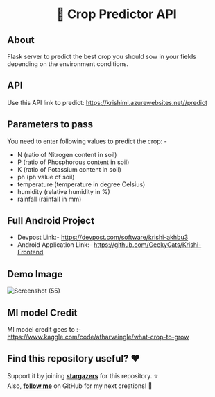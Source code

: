 <h1 align="center"> 🚀 Crop Predictor API</h1>

## About
  Flask server to predict the best crop you should sow in your fields depending on the environment conditions.

## API
  Use this API link to predict: https://krishiml.azurewebsites.net//predict
  
  
## Parameters to pass
  You need to enter following values to predict the crop: -
  - N (ratio of Nitrogen content in soil)
  - P (ratio of Phosphorous content in soil)
  - K (ratio of Potassium content in soil)
  - ph (ph value of soil)
  - temperature (temperature in degree Celsius)
  - humidity (relative humidity in %)
  - rainfall (rainfall in mm)

## Full Android Project
  - Devpost Link:- https://devpost.com/software/krishi-akhbu3
  - Android Application Link:- https://github.com/GeekyCats/Krishi-Frontend
  

## Demo Image
![Screenshot (55)](https://user-images.githubusercontent.com/85061899/217148542-9fa8bb6b-4cf1-47d0-b931-dd5a30582032.png)

       
## Ml model Credit
  Ml model credit goes to :- https://www.kaggle.com/code/atharvaingle/what-crop-to-grow

## Find this repository useful? :heart:
Support it by joining __[stargazers](https://github.com/GeekyCats/Krishi-Ml-Backend/stargazers)__ for this repository. :star: <br>
Also, __[follow me](https://github.com/AmartyaSingh97)__ on GitHub for my next creations! 🤩


  
